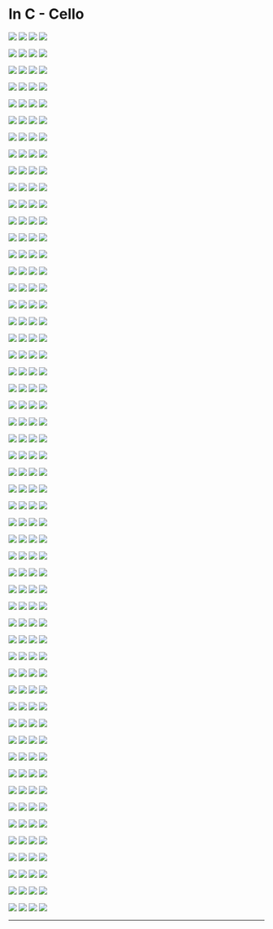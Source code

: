 # In C - Cello

![](svg/1_2.svg)
![](svg/1_1.svg)
![](svg/1.svg)
![](svg/1+1.svg)

![](svg/2_2.svg)
![](svg/2_1.svg)
![](svg/2.svg)
![](svg/2+1.svg)

![](svg/3_2.svg)
![](svg/3_1.svg)
![](svg/3.svg)
![](svg/3+1.svg)

![](svg/4_2.svg)
![](svg/4_1.svg)
![](svg/4.svg)
![](svg/4+1.svg)

![](svg/5_2.svg)
![](svg/5_1.svg)
![](svg/5.svg)
![](svg/5+1.svg)

![](svg/6_2.svg)
![](svg/6_1.svg)
![](svg/6.svg)
![](svg/6+1.svg)

![](svg/7_2.svg)
![](svg/7_1.svg)
![](svg/7.svg)
![](svg/7+1.svg)

![](svg/8_2.svg)
![](svg/8_1.svg)
![](svg/8.svg)
![](svg/8+1.svg)

![](svg/9_2.svg)
![](svg/9_1.svg)
![](svg/9.svg)
![](svg/9+1.svg)

![](svg/10_2.svg)
![](svg/10_1.svg)
![](svg/10.svg)
![](svg/10+1.svg)

![](svg/11_2.svg)
![](svg/11_1.svg)
![](svg/11.svg)
![](svg/11+1.svg)

![](svg/12_2.svg)
![](svg/12_1.svg)
![](svg/12.svg)
![](svg/12+1.svg)

![](svg/13_2.svg)
![](svg/13_1.svg)
![](svg/13.svg)
![](svg/13+1.svg)

![](svg/14_2.svg)
![](svg/14_1.svg)
![](svg/14.svg)
![](svg/14+1.svg)

![](svg/15_2.svg)
![](svg/15_1.svg)
![](svg/15.svg)
![](svg/15+1.svg)

![](svg/16_2.svg)
![](svg/16_1.svg)
![](svg/16.svg)
![](svg/16+1.svg)

![](svg/17_2.svg)
![](svg/17_1.svg)
![](svg/17.svg)
![](svg/17+1.svg)

![](svg/18_2.svg)
![](svg/18_1.svg)
![](svg/18.svg)
![](svg/18+1.svg)

![](svg/19_2.svg)
![](svg/19_1.svg)
![](svg/19.svg)
![](svg/19+1.svg)

![](svg/20_2.svg)
![](svg/20_1.svg)
![](svg/20.svg)
![](svg/20+1.svg)

![](svg/21_2.svg)
![](svg/21_1.svg)
![](svg/21.svg)
![](svg/21+1.svg)

![](svg/22_2.svg)
![](svg/22_1.svg)
![](svg/22.svg)
![](svg/22+1.svg)

![](svg/23_2.svg)
![](svg/23_1.svg)
![](svg/23.svg)
![](svg/23+1.svg)

![](svg/24_2.svg)
![](svg/24_1.svg)
![](svg/24.svg)
![](svg/24+1.svg)

![](svg/25_2.svg)
![](svg/25_1.svg)
![](svg/25.svg)
![](svg/25+1.svg)

![](svg/26_2.svg)
![](svg/26_1.svg)
![](svg/26.svg)
![](svg/26+1.svg)

![](svg/27_2.svg)
![](svg/27_1.svg)
![](svg/27.svg)
![](svg/27+1.svg)

![](svg/28_2.svg)
![](svg/28_1.svg)
![](svg/28.svg)
![](svg/28+1.svg)

![](svg/29_2.svg)
![](svg/29_1.svg)
![](svg/29.svg)
![](svg/29+1.svg)

![](svg/30_2.svg)
![](svg/30_1.svg)
![](svg/30.svg)
![](svg/30+1.svg)

![](svg/31_2.svg)
![](svg/31_1.svg)
![](svg/31.svg)
![](svg/31+1.svg)

![](svg/32_2.svg)
![](svg/32_1.svg)
![](svg/32.svg)
![](svg/32+1.svg)

![](svg/33_2.svg)
![](svg/33_1.svg)
![](svg/33.svg)
![](svg/33+1.svg)

![](svg/34_2.svg)
![](svg/34_1.svg)
![](svg/34.svg)
![](svg/34+1.svg)

![](svg/35_2.svg)
![](svg/35_1.svg)
![](svg/35.svg)
![](svg/35+1.svg)

![](svg/36_2.svg)
![](svg/36_1.svg)
![](svg/36.svg)
![](svg/36+1.svg)

![](svg/37_2.svg)
![](svg/37_1.svg)
![](svg/37.svg)
![](svg/37+1.svg)

![](svg/38_2.svg)
![](svg/38_1.svg)
![](svg/38.svg)
![](svg/38+1.svg)

![](svg/39_2.svg)
![](svg/39_1.svg)
![](svg/39.svg)
![](svg/39+1.svg)

![](svg/40_2.svg)
![](svg/40_1.svg)
![](svg/40.svg)
![](svg/40+1.svg)

![](svg/41_2.svg)
![](svg/41_1.svg)
![](svg/41.svg)
![](svg/41+1.svg)

![](svg/42_2.svg)
![](svg/42_1.svg)
![](svg/42.svg)
![](svg/42+1.svg)

![](svg/43_2.svg)
![](svg/43_1.svg)
![](svg/43.svg)
![](svg/43+1.svg)

![](svg/44_2.svg)
![](svg/44_1.svg)
![](svg/44.svg)
![](svg/44+1.svg)

![](svg/45_2.svg)
![](svg/45_1.svg)
![](svg/45.svg)
![](svg/45+1.svg)

![](svg/46_2.svg)
![](svg/46_1.svg)
![](svg/46.svg)
![](svg/46+1.svg)

![](svg/47_2.svg)
![](svg/47_1.svg)
![](svg/47.svg)
![](svg/47+1.svg)

![](svg/48_2.svg)
![](svg/48_1.svg)
![](svg/48.svg)
![](svg/48+1.svg)

![](svg/49_2.svg)
![](svg/49_1.svg)
![](svg/49.svg)
![](svg/49+1.svg)

![](svg/50_2.svg)
![](svg/50_1.svg)
![](svg/50.svg)
![](svg/50+1.svg)

![](svg/51_2.svg)
![](svg/51_1.svg)
![](svg/51.svg)
![](svg/51+1.svg)

![](svg/52_2.svg)
![](svg/52_1.svg)
![](svg/52.svg)
![](svg/52+1.svg)

![](svg/53_2.svg)
![](svg/53_1.svg)
![](svg/53.svg)
![](svg/53+1.svg)

----
